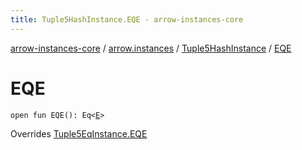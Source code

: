 ```yaml
---
title: Tuple5HashInstance.EQE - arrow-instances-core
---
```


[arrow-instances-core](../../index.html) / [arrow.instances](../index.html) / [Tuple5HashInstance](index.html) / [EQE](./-e-q-e.html)

# EQE

`open fun EQE(): Eq<`[`E`](index.html#E)`>`

Overrides [Tuple5EqInstance.EQE](../-tuple5-eq-instance/-e-q-e.html)

